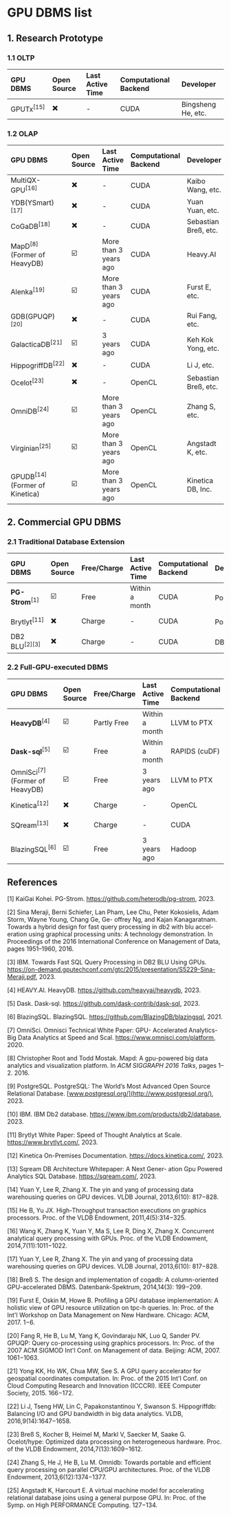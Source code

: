 # GPU DBMS list

## 1. Research Prototype

### 1.1 OLTP

| GPU DBMS   | Open Source | Last Active Time | Computational Backend | Developer          |
| :--------- | :---------- | :--------------- | :-------------------- | :----------------- |
| GPUTx<sup>\[15] | ✖️          | -                | CUDA                  | Bingsheng He, etc. |

### 1.2 OLAP

| GPU DBMS                             | Open Source | Last Active Time      | Computational Backend | Developer            |
| :----------------------------------- | :---------- | :-------------------- | :-------------------- | :------------------- |
| MultiQX-GPU<sup>\[16]                     | ✖️          | -                     | CUDA                  | Kaibo Wang, etc.     |
| YDB(YSmart)<sup>\[17]                     | ✖️          | -                     | CUDA                  | Yuan Yuan, etc.      |
| CoGaDB<sup>\[18]                          | ✖️          | -                     | CUDA                  | Sebastian Breß, etc. |
| MapD<sup>\[8]</sup> (Former of HeavyDB)    | ☑️          | More than 3 years ago | CUDA                  | Heavy.AI             |
| Alenka<sup>\[19]                          | ☑️          | More than 3 years ago | CUDA                  | Furst E, etc.        |
| GDB(GPUQP)<sup>\[20]                      | ✖️          | -                     | CUDA                  | Rui Fang, etc.       |
| GalacticaDB<sup>\[21]                     | ☑️          | 3 years ago           | CUDA                  | Keh Kok Yong, etc.   |
| HippogriffDB<sup>\[22]                    | ✖️          | -                     | CUDA                  | Li J, etc.           |
| Ocelot<sup>\[23]                          | ✖️          | -                     | OpenCL                | Sebastian Breß, etc. |
| OmniDB<sup>\[24]                          | ☑️          | More than 3 years ago | OpenCL                | Zhang S, etc.        |
| Virginian<sup>\[25]                       | ☑️          | More than 3 years ago | OpenCL                | Angstadt K, etc.     |
| GPUDB<sup>\[14]</sup>(Former of Kinetica) | ☑️          | More than 3 years ago | OpenCL                | Kinetica DB, Inc.    |

## 2. Commercial GPU DBMS

### 2.1 Traditional Database Extension

| GPU DBMS              | Open Source | Free/Charge | Last Active Time | Computational Backend | Derived From    | Developer      |
| :-------------------- | :---------- | :---------- | :--------------- | :-------------------- | :-------------- | :------------- |
| **PG-Strom**<sup>\[1] | ☑️          | Free        | Within a month   | CUDA                  | PostgresSQL<sup>\[9] | HeteroDB, Inc. |
| Brytlyt<sup>\[11]     | ✖️          | Charge      | -                | CUDA                  | PostgresSQL<sup>\[9] | Brytlyt, Inc.  |
| DB2 BLU<sup>\[2]\[3]  | ✖️          | Charge      | -                | CUDA                  | DB2<sup>\[10]   | IBM, Inc.      |

### 2.2 Full-GPU-executed DBMS&#x20;

| GPU DBMS                             | Open Source | Free/Charge | Last Active Time | Computational Backend | Developer           |
| :----------------------------------- | :---------- | :---------- | :--------------- | :-------------------- | :------------------ |
| **HeavyDB**<sup>\[4]                 | ☑️          | Partly Free | Within a month   | LLVM to PTX           | Heavy.AI            |
| **Dask-sql**<sup>\[5]                | ☑️          | Free        | Within a month   | RAPIDS (cuDF)         | Dask, Inc.          |
| OmniSci<sup>\[7]</sup> (Former of HeavyDB) | ☑️          | Free        | 3 years ago      | LLVM to PTX           | Heavy.AI            |
| Kinetica<sup>\[12]                   | ✖️          | Charge      | -                | OpenCL                | Kinetica DB, Inc.   |
| SQream<sup>\[13]                     | ✖️          | Charge      | -                | CUDA                  | SQream Technologies |
| BlazingSQL<sup>\[6]                  | ☑️          | Free        | 3 years ago      | Hadoop                | BlazingDB           |

## References

\[1] KaiGai Kohei. PG-Strom. <https://github.com/heterodb/pg-strom>, 2023.

\[2] Sina Meraji, Berni Schiefer, Lan Pham, Lee Chu, Peter Kokosielis, Adam Storm, Wayne Young, Chang Ge, Ge- offrey Ng, and Kajan Kanagaratnam. Towards a hybrid design for fast query processing in db2 with blu accel- eration using graphical processing units: A technology demonstration. In Proceedings of the 2016 International Conference on Management of Data, pages 1951–1960, 2016.

\[3] IBM. Towards Fast SQL Query Processing in DB2 BLU Using GPUs. <https://on-demand.gputechconf.com/gtc/2015/presentation/S5229-Sina-Meraji.pdf>, 2023.

\[4] HEAVY.AI. HeavyDB. <https://github.com/heavyai/heavydb>, 2023.

\[5] Dask. Dask-sql. <https://github.com/dask-contrib/dask-sql>, 2023.

\[6] BlazingSQL. BlazingSQL. <https://github.com/BlazingDB/blazingsql>, 2021.

\[7] OmniSci. Omnisci Technical White Paper: GPU- Accelerated Analytics-Big Data Analytics at Speed and Scal. <https://www.omnisci.com/platform>, 2020.

\[8] Christopher Root and Todd Mostak. Mapd: A gpu-powered big data analytics and visualization platform. In *ACM SIGGRAPH 2016 Talks*, pages 1–2. 2016.

\[9] PostgreSQL. PostgreSQL: The World’s Most Advanced Open Source Relational Database. [www.postgresql.org/](http://www.postgresql.org/), 2023.

\[10] IBM. IBM Db2 database. <https://www.ibm.com/products/db2/database>, 2023.

\[11] Brytlyt White Paper: Speed of Thought Analytics at Scale. <https://www.brytlyt.com/>, 2023.

\[12] Kinetica On-Premises Documentation. <https://docs.kinetica.com/>, 2023.

\[13] Sqream DB Architecture Whitepaper: A Next Gener- ation Gpu Powered Analytics SQL Database. https://sqream.com/, 2023.

\[14] Yuan Y, Lee R, Zhang X. The yin and yang of processing data warehousing queries on GPU devices. VLDB Journal, 2013,6(10): 817−828.

\[15] He B, Yu JX. High-Throughput transaction executions on graphics processors. Proc. of the VLDB Endowment, 2011,4(5):314−325.

\[16] Wang K, Zhang K, Yuan Y, Ma S, Lee R, Ding X, Zhang X. Concurrent analytical query processing with GPUs. Proc. of the VLDB Endowment, 2014,7(11):1011−1022.&#x20;

\[17] Yuan Y, Lee R, Zhang X. The yin and yang of processing data warehousing queries on GPU devices. VLDB Journal, 2013,6(10): 817−828.&#x20;

\[18] Breß S. The design and implementation of cogadb: A column-oriented GPU-accelerated DBMS. Datenbank-Spektrum, 2014,14(3): 199−209.

\[19] Furst E, Oskin M, Howe B. Profiling a GPU database implementation: A holistic view of GPU resource utilization on tpc-h queries. In: Proc. of the Int'l Workshop on Data Management on New Hardware. Chicago: ACM, 2017. 1−6.

\[20] Fang R, He B, Lu M, Yang K, Govindaraju NK, Luo Q, Sander PV. GPUQP: Query co-processing using graphics processors. In: Proc. of the 2007 ACM SIGMOD Int'l Conf. on Management of data. Beijing: ACM, 2007. 1061−1063.

\[21] Yong KK, Ho WK, Chua MW, See S. A GPU query accelerator for geospatial coordinates computation. In: Proc. of the 2015 Int'l Conf. on Cloud Computing Research and Innovation (ICCCRI). IEEE Computer Society, 2015. 166−172.

\[22] Li J, Tseng HW, Lin C, Papakonstantinou Y, Swanson S. Hippogriffdb: Balancing I/O and GPU bandwidth in big data analytics. VLDB, 2016,9(14):1647−1658.

\[23] Breß S, Kocher B, Heimel M, Markl V, Saecker M, Saake G. Ocelot/hype: Optimized data processing on heterogeneous hardware. Proc. of the VLDB Endowment, 2014,7(13):1609−1612.

\[24] Zhang S, He J, He B, Lu M. Omnidb: Towards portable and efficient query processing on parallel CPU/GPU architectures. Proc. of the VLDB Endowment, 2013,6(12):1374−1377.&#x20;

\[25] Angstadt K, Harcourt E. A virtual machine model for accelerating relational database joins using a general purpose GPU. In: Proc. of the Symp. on High PERFORMANCE Computing. 127−134.&#x20;

